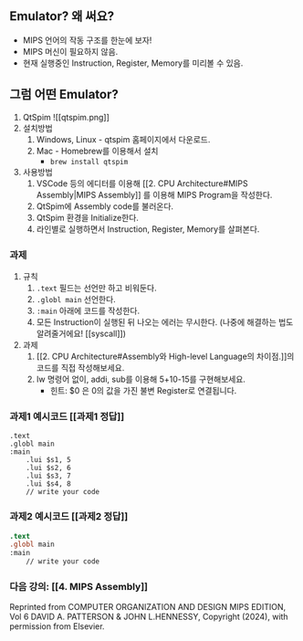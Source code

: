 ## Emulator? 왜 써요?
- MIPS 언어의 작동 구조를 한눈에 보자!
- MIPS 머신이 필요하지 않음.
- 현재 실행중인 Instruction, Register, Memory를 미리볼 수 있음.
## 그럼 어떤 Emulator?
1. QtSpim
![[qtspim.png]]
2. 설치방법
	1. Windows, Linux - qtspim 홈페이지에서 다운로드.
	2. Mac - Homebrew를 이용해서 설치
		- `brew install qtspim`
3. 사용방법
	1. VSCode 등의 에디터를 이용해 [[2. CPU Architecture#MIPS Assembly|MIPS Assembly]] 를 이용해 MIPS Program을 작성한다.
	2. QtSpim에 Assembly code를 불러온다.
	3. QtSpim 환경을 Initialize한다.
	4. 라인별로 실행하면서 Instruction, Register, Memory를 살펴본다.

### 과제
1. 규칙
	1. `.text` 필드는 선언만 하고 비워둔다.
	2. `.globl main` 선언한다.
	3. `:main` 아래에 코드를 작성한다.
	4. 모든 Instruction이 실행된 뒤 나오는 에러는 무시한다. (나중에 해결하는 법도 알려줄거에요! [[syscall]])
2. 과제
	1. [[2. CPU Architecture#Assembly와 High-level Language의 차이점.]]의 코드를 직접 작성해보세요. 
	2. lw 명령어 없이, addi, sub를 이용해 5+10-15를 구현해보세요.
		- 힌트: $0 은 0의 값을 가진 불변 Register로 연결됩니다.

### 과제1 예시코드 [[과제1 정답]]

```
.text
.globl main
:main
	.lui $s1, 5
	.lui $s2, 6
	.lui $s3, 7
	.lui $s4, 8
	// write your code
```

### 과제2 예시코드 [[과제2 정답]]
```mips
.text
.globl main
:main
	// write your code
```

### 다음 강의: [[4. MIPS Assembly]]


Reprinted from COMPUTER ORGANIZATION AND DESIGN MIPS EDITION, Vol 6 DAVID A. PATTERSON & JOHN L.HENNESSY, Copyright (2024), with permission from Elsevier.